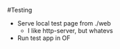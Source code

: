 #Testing
* Serve local test page from ./web
	* I like http-server, but whatevs
* Run test app in OF
